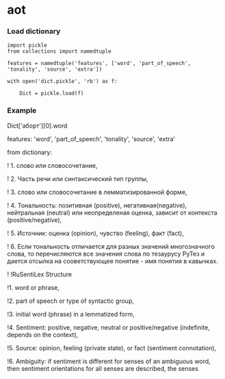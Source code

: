 # aot
### Load dictionary

    import pickle
    from collections import namedtuple

    features = namedtuple('features', ['word', 'part_of_speech', 'tonality', 'source', 'extra'])

    with open('dict.pickle', 'rb') as f:

        Dict = pickle.load(f)
    
### Example

Dict['аборт'][0].word

features:
'word', 'part_of_speech', 'tonality', 'source', 'extra'

from dictionary:

! 1. слово или словосочетание,

! 2. Часть речи или синтаксический тип группы,

! 3. слово или словосочетание в лемматизированной форме, 

! 4. Тональность: позитивная (positive), негативная(negative), нейтральная (neutral) или неопределеная оценка, зависит от контекста (positive/negative),

! 5. Источник: оценка (opinion), чувство (feeling), факт (fact),

! 6. Если тональность отличается для разных значений многозначного слова, то перечисляются все значения слова по тезаурусу РуТез и дается отсылка на сооветствующее понятие - имя понятия в кавычках.

!
!RuSentiLex Structure

!1. word or phrase,

!2. part of speech or type of syntactic group,

!3. initial word (phrase) in a lemmatized form,

!4. Sentiment: positive, negative, neutral or positive/negative (indefinite, depends on the context),

!5. Source: opinion, feeling (private state), or fact (sentiment connotation),

!6. Ambiguity: if sentiment is different for senses of an ambiguous word, then sentiment orientations for all senses are described, the senses
